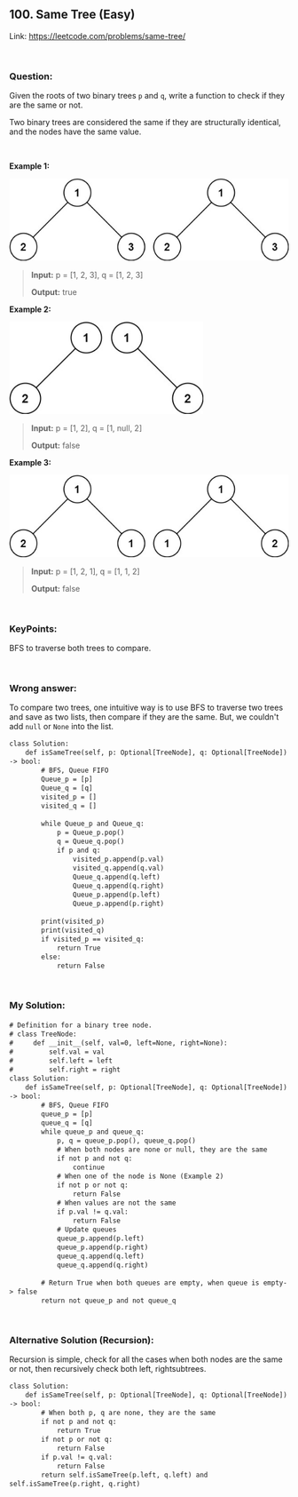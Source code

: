 ## 100. Same Tree (Easy)

Link: https://leetcode.com/problems/same-tree/

<br>

### Question:
Given the roots of two binary trees `p` and `q`, write a function to check if they are the same or not.

Two binary trees are considered the same if they are structurally identical, and the nodes have the same value.

<br>

**Example 1:**

<img src="images/100_1.jpg" alt="drawing" width="600"/>

> **Input:** p = [1, 2, 3], q = [1, 2, 3]
> 
> **Output:** true

**Example 2:**

<img src="images/100_2.jpg" alt="drawing" width="350"/>

> **Input:** p = [1, 2], q = [1, null, 2]
> 
> **Output:** false

**Example 3:**

<img src="images/100_3.jpg" alt="drawing" width="600"/>

> **Input:** p = [1, 2, 1], q = [1, 1, 2]
> 
> **Output:** false

<br>

### KeyPoints: 
BFS to traverse both trees to compare.

<br>

### Wrong answer:
To compare two trees, one intuitive way is to use BFS to traverse two trees and save as two lists, then compare if they are the same. But, we couldn't add `null` or `None` into the list.
```
class Solution:
    def isSameTree(self, p: Optional[TreeNode], q: Optional[TreeNode]) -> bool:
        # BFS, Queue FIFO
        Queue_p = [p]
        Queue_q = [q]
        visited_p = []
        visited_q = []

        while Queue_p and Queue_q:
            p = Queue_p.pop()
            q = Queue_q.pop()
            if p and q:
                visited_p.append(p.val)
                visited_q.append(q.val)
                Queue_q.append(q.left)
                Queue_q.append(q.right)
                Queue_p.append(p.left)
                Queue_p.append(p.right)

        print(visited_p)
        print(visited_q)
        if visited_p == visited_q:
            return True
        else:
            return False
```

<br>

### My Solution:

```
# Definition for a binary tree node.
# class TreeNode:
#     def __init__(self, val=0, left=None, right=None):
#         self.val = val
#         self.left = left
#         self.right = right
class Solution:
    def isSameTree(self, p: Optional[TreeNode], q: Optional[TreeNode]) -> bool:
        # BFS, Queue FIFO
        queue_p = [p]
        queue_q = [q]
        while queue_p and queue_q:
            p, q = queue_p.pop(), queue_q.pop()
            # When both nodes are none or null, they are the same
            if not p and not q:
                continue
            # When one of the node is None (Example 2)
            if not p or not q:
                return False
            # When values are not the same
            if p.val != q.val:
                return False
            # Update queues
            queue_p.append(p.left)
            queue_p.append(p.right)
            queue_q.append(q.left)
            queue_q.append(q.right)

        # Return True when both queues are empty, when queue is empty-> false
        return not queue_p and not queue_q
```

<br>

### Alternative Solution (Recursion):
Recursion is simple, check for all the cases when both nodes are the same or not, then recursively check both left, rightsubtrees.
```
class Solution:
    def isSameTree(self, p: Optional[TreeNode], q: Optional[TreeNode]) -> bool:
        # When both p, q are none, they are the same
        if not p and not q:
            return True
        if not p or not q:
            return False
        if p.val != q.val:
            return False
        return self.isSameTree(p.left, q.left) and self.isSameTree(p.right, q.right)
```
